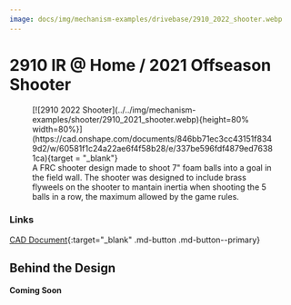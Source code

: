 ```yaml
---
image: docs/img/mechanism-examples/drivebase/2910_2022_shooter.webp
---
```


# 2910 IR @ Home / 2021 Offseason Shooter

<figure markdown="span">
[![2910 2022 Shooter](../../img/mechanism-examples/shooter/2910_2021_shooter.webp){height=80% width=80%}](https://cad.onshape.com/documents/846bb71ec3cc43151f8349d2/w/60581f1c24a22ae6f4f58b28/e/337be596fdf4879ed76381ca){target = "_blank"}
<figcaption>A FRC shooter design made to shoot 7" foam balls into a goal in the field wall. The shooter was designed to include brass flyweels on the shooter to mantain inertia when shooting the 5 balls in a row, the maximum allowed by the game rules.</figcaption>
</figure>

### Links

[CAD Document](https://cad.onshape.com/documents/846bb71ec3cc43151f8349d2/w/60581f1c24a22ae6f4f58b28/e/337be596fdf4879ed76381ca "CAD Document Link"){:target="_blank" .md-button .md-button--primary}

## Behind the Design
**Coming Soon**